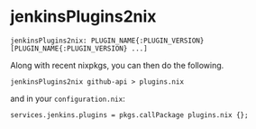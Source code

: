 # jenkinsPlugins2nix

```
jenkinsPlugins2nix: PLUGIN_NAME{:PLUGIN_VERSION} [PLUGIN_NAME{:PLUGIN_VERSION} ...]
```

Along with recent nixpkgs, you can then do the following.

```
jenkinsPlugins2nix github-api > plugins.nix

```

and in your `configuration.nix`:

```
services.jenkins.plugins = pkgs.callPackage plugins.nix {};
```
